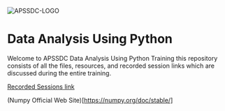 ![APSSDC-LOGO](https://drive.google.com/uc?export=download&id=15AKQ6_-BixW4K6mL6RPphF5EKXqYF2zj)

# Data Analysis Using Python

Welcome to APSSDC Data Analysis Using Python Training this repository consists of all the files, resources, and recorded session links which are discussed during the entire training.


<a href="https://drive.google.com/drive/folders/1bNadneAhbcVaNcMZO4OJO6VdCbOPzpPE?usp=sharing">Recorded Sessions link</a>


(Numpy Official Web Site)[https://numpy.org/doc/stable/]

